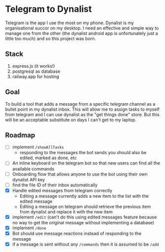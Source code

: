 # Telegram to Dynalist

Telegram is the app I use the most on my phone. Dynalist is my organisational succor on my desktop. I need an effective and simple way to manage one from the other (the dynalist android app is unfortunately just a little too much) and so this project was born.

## Stack

1. express.js (it works!)
2. postgresql as database
3. railway.app for hosting

## Goal

To build a tool that adds a message from a specific telegram channel as a bullet point in my dynalist inbox. This will allow me to assign tasks to myself from telegram and I can use dynalist as the "get things done" store. But this will be an acceptable substitute on days I can't get to my laptop.

## Roadmap

- [ ] implement `/showAllTasks`
  - responding to the messages the bot sends you should also be edited, marked as done, etc
- [ ] An inline keyboard on the telegram bot so that new users can find all the available commands
- [ ] Onboarding flow that allows anyone to use the bot using their own dynalist API key
- [ ] find the file ID of their inbox automatically
- [x] Handle edited messages from telegram correctly
  - Editing a message currently adds a new item to the list with the edited message
  - Editing a message on telegram should retrieve the previous item from dynalist and replace it with the new item
- [x] implement `/edit` (can't do this using edited messages feature because no way to get the original message without implementing a database)
- [x] implement `/done`
- [x] Bot should use message reactions instead of responding to the message
- [x] if a message is sent without any `/commands` then it is assumed to be `/add`
